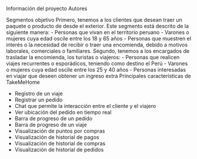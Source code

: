 Información del proyecto
Autores

Segmentos objetivo
Primero, tenemos a los clientes que desean traer un paquete o producto de desde el exterior. 
Este segmento está descrito de la siguiente manera: 
	- Personas que vivan en el territorio peruano 
	- Varones o mujeres cuya edad oscile entre los 18 y 65 años	
	- Personas que muestren el interés o la necesidad de recibir o traer una 
	encomienda, debido a motivos laborales, comerciales o familiares. 
Segundo, tenemos a los encargados de trasladar la encomienda, los turistas o viajeros:
	- Personas que realicen viajes recurrentes o esporádicos, teniendo como destino el Perú
	- Varones o mujeres cuya edad oscile entre los 25 y 40 años
	- Personas interesadas en viajar que deseen obtener un ingreso extra 
Principales características de TakeMeHome
- Registro de un viaje 
- Registrar un pedido
- Chat que permite la interacción entre el cliente y el viajero 
- Ver ubicación del pedido en tiempo real
- Barra de progreso de un pedido
- Barra de progreso de un viaje
- Visualización de puntos por compras
- Visualización de historial de pagos 
- Visualización de historial de compras
- Visualización de historial de pedidos
